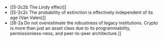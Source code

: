 - [[5-2c2b The Lindy effect]]
- [[5-2c2c The probability of extinction is effectively independent of its age (Van Valen)]]
- [[8-2a Do not overestimate the robustness of legacy institutions. Crypto is more than just an asset class due to its programmability, permissionless-ness, and peer-to-peer architecture.]]
